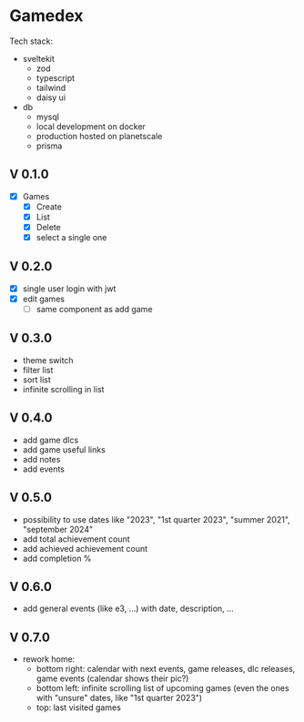 # Gamedex

Tech stack:
- sveltekit
    - zod
    - typescript
    - tailwind
    - daisy ui
- db
    - mysql
    - local development on docker
    - production hosted on planetscale
    - prisma

## V 0.1.0
- [X] Games
    - [X] Create
    - [X] List
    - [X] Delete
    - [X] select a single one

## V 0.2.0
- [X] single user login with jwt
- [X] edit games
  - [ ] same component as add game
  
## V 0.3.0
- theme switch
- filter list
- sort list
- infinite scrolling in list

## V 0.4.0
- add game dlcs
- add game useful links
- add notes
- add events

## V 0.5.0
- possibility to use dates like "2023", "1st quarter 2023", "summer 2021", "september 2024"
- add total achievement count
- add achieved achievement count
- add completion %

## V 0.6.0
- add general events (like e3, ...) with date, description, ...
  
## V 0.7.0
- rework home:
    - bottom right: calendar with next events, game releases, dlc releases, game events (calendar shows their pic?)
    - bottom left: infinite scrolling list of upcoming games (even the ones with "unsure" dates, like "1st quarter 2023")
    - top: last visited games
